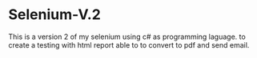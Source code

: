 # Selenium-V.2
This is a version 2 of my selenium using c# as programming laguage. to create a testing with html report able to to convert to pdf and send email.

